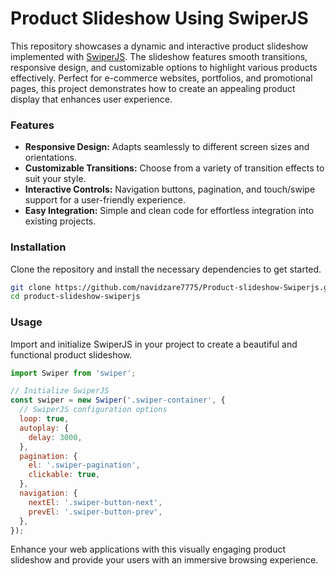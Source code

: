 # Product Slideshow Using SwiperJS

This repository showcases a dynamic and interactive product slideshow implemented with [SwiperJS](https://swiperjs.com/). The slideshow features smooth transitions, responsive design, and customizable options to highlight various products effectively. Perfect for e-commerce websites, portfolios, and promotional pages, this project demonstrates how to create an appealing product display that enhances user experience.

### Features
- **Responsive Design:** Adapts seamlessly to different screen sizes and orientations.
- **Customizable Transitions:** Choose from a variety of transition effects to suit your style.
- **Interactive Controls:** Navigation buttons, pagination, and touch/swipe support for a user-friendly experience.
- **Easy Integration:** Simple and clean code for effortless integration into existing projects.

### Installation
Clone the repository and install the necessary dependencies to get started.

```bash
git clone https://github.com/navidzare7775/Product-slideshow-Swiperjs.git
cd product-slideshow-swiperjs
```

### Usage
Import and initialize SwiperJS in your project to create a beautiful and functional product slideshow.

```javascript
import Swiper from 'swiper';

// Initialize SwiperJS
const swiper = new Swiper('.swiper-container', {
  // SwiperJS configuration options
  loop: true,
  autoplay: {
    delay: 3000,
  },
  pagination: {
    el: '.swiper-pagination',
    clickable: true,
  },
  navigation: {
    nextEl: '.swiper-button-next',
    prevEl: '.swiper-button-prev',
  },
});
```

Enhance your web applications with this visually engaging product slideshow and provide your users with an immersive browsing experience.
